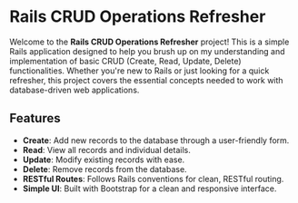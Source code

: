 # Rails CRUD Operations Refresher

Welcome to the **Rails CRUD Operations Refresher** project! This is a simple Rails application designed to help you brush up on my understanding and implementation of basic CRUD (Create, Read, Update, Delete) functionalities. Whether you're new to Rails or just looking for a quick refresher, this project covers the essential concepts needed to work with database-driven web applications.

## Features

- **Create**: Add new records to the database through a user-friendly form.
- **Read**: View all records and individual details.
- **Update**: Modify existing records with ease.
- **Delete**: Remove records from the database.
- **RESTful Routes**: Follows Rails conventions for clean, RESTful routing.
- **Simple UI**: Built with Bootstrap for a clean and responsive interface.
